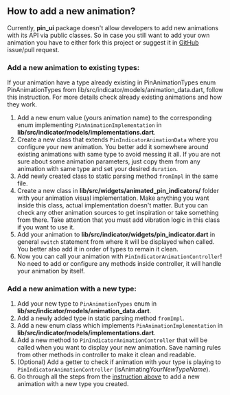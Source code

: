 ## How to add a new animation?

Currently, **pin_ui** package doesn't allow developers to add new animations with
its API via public classes. So in case you still want to add your own animation
you have to either fork this project or suggest it in [GitHub](https://github.com/AndreySosnovyy/flutter_pin_code_ui)
issue/pull request.

### Add a new animation to existing types:

If your animation have a type already existing in PinAnimationTypes enum
PinAnimationTypes from lib/src/indicator/models/animation_data.dart, follow
this instruction. For more details check already existing animations and how
they work.

1) Add a new enum value (yours animation name) to the corresponding enum
   implementing `PinAnimationImplementation` in **lib/src/indicator/models/implementations.dart**.
2) Create a new class that extends `PinIndicatorAnimationData` where you configure
   your new animation. You better add it somewhere around existing animations
   with same type to avoid messing it all. If you are not sure about some animation
   parameters, just copy them from any animation with same type and set your desired
   `duration`.
3) Add newly created class to static parsing method `fromImpl` in the same file.
4) Create a new class in **lib/src/widgets/animated_pin_indicators/** folder
   with your animation visual implementation. Make anything you want inside this
   class, actual implementation doesn't matter. But you can check any other animation
   sources to get inspiration or take something from there. Take attention that you
   must add vibration logic in this class if you want to use it.
5) Add your animation to **lib/src/indicator/widgets/pin_indicator.dart**
   in general `switch` statement from where it will be displayed when called.
   You better also add it in order of types to remain it clean.
6) Now you can call your animation with `PinIndicatorAnimationController`!
   No need to add or configure any methods inside controller, it will handle your
   animation by itself.

### Add a new animation with a new type:

1) Add your new type to `PinAnimationTypes` enum in
   **lib/src/indicator/models/animation_data.dart**.
2) Add a newly added type in static parsing method `fromImpl`.
3) Add a new enum class which implements `PinAnimationImplementation` in
   **lib/src/indicator/models/implementations.dart**.
4) Add a new method to `PinIndicatorAnimationController` that will be called
   when you want to display your new animation. Save naming rules from other
   methods in controller to make it clean and readable.
5) (Optional) Add a getter to check if animation with your type is playing
   to `PinIndicatorAnimationController` (isAnimating*YourNewTypeName*).
6) Go through all the steps from the [instruction above](#add-a-new-animation-to-existing-types)
   to add a new animation with a new type you created.
</br>
</br>
</br>
